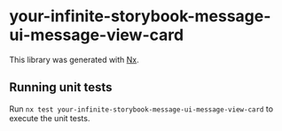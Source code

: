 # your-infinite-storybook-message-ui-message-view-card

This library was generated with [Nx](https://nx.dev).

## Running unit tests

Run `nx test your-infinite-storybook-message-ui-message-view-card` to execute the unit tests.
